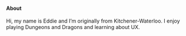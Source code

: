 #### About
Hi, my name is Eddie and I’m originally from Kitchener-Waterloo.
I enjoy playing Dungeons and Dragons and learning about UX.